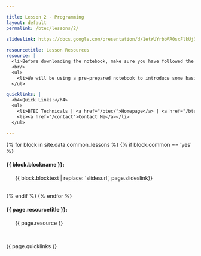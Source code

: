 ```yaml
---

title: Lesson 2 - Programming
layout: default
permalink: /btec/lessons/2/
    
slideslink: https://docs.google.com/presentation/d/1etWUYrbbAR0sxFlkUj3dzrkd5DdFFKghySGqmG2wDQ0/export/pdf

resourcetitle: Lesson Resources
resource: |
  <li>Before downloading the notebook, make sure you have followed the instructions for installing Python and opening a Jupyter notebook from Lesson 0. | <a href="/btec/lessons/0/index.html#jupyter">Instructions</a></li>
  <br/>
  <ul>
    <li>We will be using a pre-prepared notebook to introduce some basic Python concepts, building on Lesson 0. | <a href="/code/python2.ipynb">Download notebook</a></li>
  </ul>

quicklinks: |
  <h4>Quick Links:</h4>
  <ul>
    <li>BTEC Technicals | <a href="/btec/">Homepage</a> | <a href="/btec/lessons/0/">Lesson 0 - Introduction</a></li>
    <li><a href="/contact">Contact Me</a></li>
  </ul> 

---
```


{% for block in site.data.common_lessons %}
  {% if block.common == 'yes' %}
  <h4 id="{{ block.idtag }}">{{ block.blockname }}:</h4>
  <ul>
    {{ block.blocktext | replace: 'slidesurl', page.slideslink}}
  </ul>
  <br/>
  {% endif %}
{% endfor %}

<h4>{{ page.resourcetitle }}:</h4>
<ul>
  {{ page.resource }}
</ul>
<br/>

{{ page.quicklinks }}

<br/>
